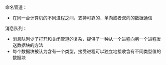 命名管道：
- 在同一台计算机的不同进程之间，支持可靠的，单向或者双向的数据通信

消息队列： 
- 消息队列少了打开和关闭管道的复杂，提供了一种从一个进程向另一个进程发送数据块的方法
- 每个数据块被认为含有一个类型，接受进程可以独立地接收含有不同类型值的数据块

